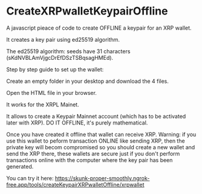 # CreateXRPwalletKeypairOffline

A javascript pieace of code to create OFFLINE a keypair for an XRP wallet.

It creates a key pair using ed25519 algorithm.

The ed25519 algorithm: seeds have 31 characters (sKdNVBLAmVjgcDrEfDSzTSBqsagHMEd).

Step by step guide to set up the wallet:

Create an empty folder in your desktop and download the 4 files.

Open the HTML file in your browser.

It works for the XRPL Mainet.

It allows to create a Keypair Mainnet account (which has to be activated later with XRP). DO IT OFFLINE, it's purely mathematical.

Once you have created it offline that wallet can receive XRP. Warning: if you use this wallet to peform transaction ONLINE like sending XRP, then the private key will becom compromised so you should create a new wallet and send the XRP there, these wallets are secure just if you don't perform transactions online with the computer where the key pair has been generated.

You can try it here: https://skunk-proper-smoothly.ngrok-free.app/tools/createKeypairXRPwalletOffline/xrpwallet
